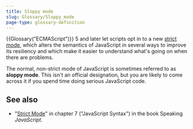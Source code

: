 ```yaml
---
title: Sloppy mode
slug: Glossary/Sloppy_mode
page-type: glossary-definition
---
```




{{Glossary("ECMAScript")}} 5 and later let scripts opt in to a new [strict mode](/Web/JavaScript/Reference/Strict_mode), which alters the semantics of JavaScript in several ways to improve its resiliency and which make it easier to understand what's going on when there are problems.

The normal, non-strict mode of JavaScript is sometimes referred to as **sloppy mode**. This isn't an official designation, but you are likely to come across it if you spend time doing serious JavaScript code.

## See also

- "[Strict Mode](https://exploringjs.com/es5/ch07.html#_strict_mode)" in chapter 7 ("JavaScript Syntax") in the book Speaking _JavaScript_.
